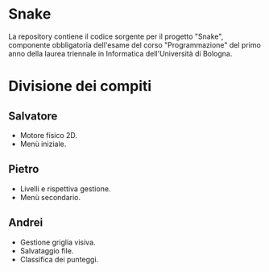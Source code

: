 # Snake

La repository contiene il codice sorgente per il progetto "Snake", componente obbligatoria dell'esame
del corso "Programmazione" del primo anno della laurea triennale in Informatica dell'Università di Bologna.

# Divisione dei compiti

## Salvatore
- Motore fisico 2D.
- Menù iniziale.

## Pietro
- Livelli e rispettiva gestione.
- Menù secondario.

## Andrei
- Gestione griglia visiva.
- Salvataggio file.
- Classifica dei punteggi.
